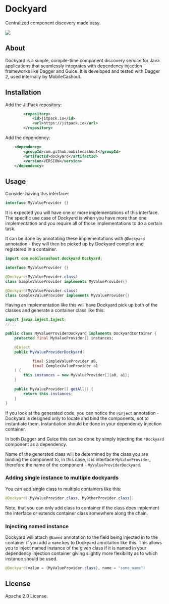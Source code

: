 # Dockyard

Centralized component discovery made easy.

[![](https://jitpack.io/v/mobilecashout/dockyard.svg)](https://jitpack.io/#mobilecashout/dockyard)

## About

Dockyard is a simple, compile-time component discovery service for Java applications that seamlessly integrates with 
dependency injection frameworks like Dagger and Guice. It is developed and tested with Dagger 2, used internally
by MobileCashout.

## Installation

Add the JitPack repository:

```xml
		<repository>
		    <id>jitpack.io</id>
		    <url>https://jitpack.io</url>
		</repository>
```

Add the dependency:

```xml
	<dependency>
	    <groupId>com.github.mobilecashout</groupId>
	    <artifactId>dockyard</artifactId>
	    <version>VERSION</version>
	</dependency>
```

## Usage

Consider having this interface:

```java
interface MyValueProvider {}
```

It is expected you will have one or more implementations of this interface. The specific use case of Dockyard is when you have more than one implementation and you require all of those implementations to do a certain task. 

It can be done by annotating these implementations with `@Dockyard` annotation - they will then
be picked up by Dockyard compiler and registered in a container.

```java
import com.mobilecashout.dockyard.Dockyard;

interface MyValueProvider {}

@Dockyard(MyValueProvider.class)
class SimpleValueProvider implements MyValueProvider{}

@Dockyard(MyValueProvider.class)
class ComplexValueProvider implements MyValueProvider{}
```

Having an implementation like this will have Dockyard pick up both of the classes and
generate a container class like this:

```java
import javax.inject.Inject;
//...

public class MyValueProviderDockyard implements DockyardContainer {
    protected final MyValueProvider[] instances;

    @Inject
    public MyValueProviderDockyard(

            final SimpleValueProvider a0,
            final ComplexValueProvider a1
    ) {
        this.instances = new MyValueProvider[]{a0, a1};
    }

    public MyValueProvider[] getAll() {
        return this.instances;
    }
}
```

If you look at the generated code, you can notice the `@Inject` annotation - 
Dockyard is designed only to locate and bind the components, not to instantiate them. 
Instantiation should be done in your dependency injection container.

In both Dagger and Guice this can be done by simply injecting the `*Dockyard` component as a
dependency.

Name of the generated class will be determined by the class you are binding the component to,
in this case, it is interface `MyValueProvider`, therefore the name of the component - 
`MyValueProviderDockyard`.

### Adding single instance to multiple dockyards

You can add single class to multiple containers like this:

```java
@Dockyard({MyValueProvider.class, MyOtherProvider.class})
```

Note, that you can only add class to container if the class does implement the interface or extends container class
somewhere along the chain.

### Injecting named instance

Dockyard will attach `@Named` annotation to the field being injected in to the container if you add a `name` key to Dockyard annotaiton like this.
This allows you to inject named instance of the given class if it is named in your dependency injection container giving slightly more
flexibility as to which instance should be used.

```java
@Dockyard(value = {MyValueProvider.class}, name = "some_name")
```

## License

Apache 2.0 License.